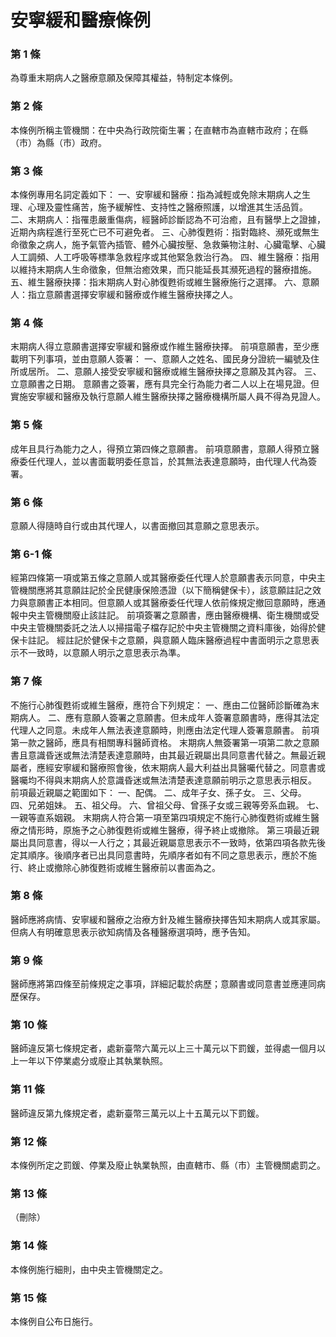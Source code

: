 # 安寧緩和醫療條例

### 第 1 條

為尊重末期病人之醫療意願及保障其權益，特制定本條例。

### 第 2 條

本條例所稱主管機關：在中央為行政院衛生署；在直轄市為直轄市政府；在縣（市）為縣（市）政府。

### 第 3 條

本條例專用名詞定義如下：
一、安寧緩和醫療：指為減輕或免除末期病人之生理、心理及靈性痛苦，施予緩解性、支持性之醫療照護，以增進其生活品質。
二、末期病人：指罹患嚴重傷病，經醫師診斷認為不可治癒，且有醫學上之證據，近期內病程進行至死亡已不可避免者。
三、心肺復甦術：指對臨終、瀕死或無生命徵象之病人，施予氣管內插管、體外心臟按壓、急救藥物注射、心臟電擊、心臟人工調頻、人工呼吸等標準急救程序或其他緊急救治行為。
四、維生醫療：指用以維持末期病人生命徵象，但無治癒效果，而只能延長其瀕死過程的醫療措施。
五、維生醫療抉擇：指末期病人對心肺復甦術或維生醫療施行之選擇。
六、意願人：指立意願書選擇安寧緩和醫療或作維生醫療抉擇之人。

### 第 4 條

末期病人得立意願書選擇安寧緩和醫療或作維生醫療抉擇。
前項意願書，至少應載明下列事項，並由意願人簽署：
一、意願人之姓名、國民身分證統一編號及住所或居所。
二、意願人接受安寧緩和醫療或維生醫療抉擇之意願及其內容。
三、立意願書之日期。
意願書之簽署，應有具完全行為能力者二人以上在場見證。但實施安寧緩和醫療及執行意願人維生醫療抉擇之醫療機構所屬人員不得為見證人。

### 第 5 條

成年且具行為能力之人，得預立第四條之意願書。
前項意願書，意願人得預立醫療委任代理人，並以書面載明委任意旨，於其無法表達意願時，由代理人代為簽署。

### 第 6 條

意願人得隨時自行或由其代理人，以書面撤回其意願之意思表示。

### 第 6-1 條

經第四條第一項或第五條之意願人或其醫療委任代理人於意願書表示同意，中央主管機關應將其意願註記於全民健康保險憑證（以下簡稱健保卡），該意願註記之效力與意願書正本相同。但意願人或其醫療委任代理人依前條規定撤回意願時，應通報中央主管機關廢止該註記。
前項簽署之意願書，應由醫療機構、衛生機關或受中央主管機關委託之法人以掃描電子檔存記於中央主管機關之資料庫後，始得於健保卡註記。
經註記於健保卡之意願，與意願人臨床醫療過程中書面明示之意思表示不一致時，以意願人明示之意思表示為準。

### 第 7 條

不施行心肺復甦術或維生醫療，應符合下列規定：
一、應由二位醫師診斷確為末期病人。
二、應有意願人簽署之意願書。但未成年人簽署意願書時，應得其法定代理人之同意。未成年人無法表達意願時，則應由法定代理人簽署意願書。
前項第一款之醫師，應具有相關專科醫師資格。
末期病人無簽署第一項第二款之意願書且意識昏迷或無法清楚表達意願時，由其最近親屬出具同意書代替之。無最近親屬者，應經安寧緩和醫療照會後，依末期病人最大利益出具醫囑代替之。同意書或醫囑均不得與末期病人於意識昏迷或無法清楚表達意願前明示之意思表示相反。
前項最近親屬之範圍如下：
一、配偶。
二、成年子女、孫子女。
三、父母。
四、兄弟姐妹。
五、祖父母。
六、曾祖父母、曾孫子女或三親等旁系血親。
七、一親等直系姻親。
末期病人符合第一項至第四項規定不施行心肺復甦術或維生醫療之情形時，原施予之心肺復甦術或維生醫療，得予終止或撤除。
第三項最近親屬出具同意書，得以一人行之；其最近親屬意思表示不一致時，依第四項各款先後定其順序。後順序者已出具同意書時，先順序者如有不同之意思表示，應於不施行、終止或撤除心肺復甦術或維生醫療前以書面為之。

### 第 8 條

醫師應將病情、安寧緩和醫療之治療方針及維生醫療抉擇告知末期病人或其家屬。但病人有明確意思表示欲知病情及各種醫療選項時，應予告知。

### 第 9 條

醫師應將第四條至前條規定之事項，詳細記載於病歷；意願書或同意書並應連同病歷保存。

### 第 10 條

醫師違反第七條規定者，處新臺幣六萬元以上三十萬元以下罰鍰，並得處一個月以上一年以下停業處分或廢止其執業執照。

### 第 11 條

醫師違反第九條規定者，處新臺幣三萬元以上十五萬元以下罰鍰。

### 第 12 條

本條例所定之罰鍰、停業及廢止執業執照，由直轄市、縣（市）主管機關處罰之。

### 第 13 條

（刪除）

### 第 14 條

本條例施行細則，由中央主管機關定之。

### 第 15 條

本條例自公布日施行。
